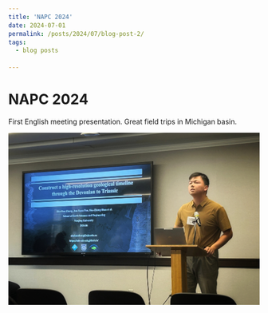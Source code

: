 ```yaml
---
title: 'NAPC 2024'
date: 2024-07-01
permalink: /posts/2024/07/blog-post-2/
tags:
  - blog posts
 
---
```


NAPC 2024
======
First English meeting presentation. Great field trips in Michigan basin.

![photo1](/images/BLOG_image/NAPC2024.jpeg)
